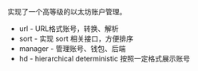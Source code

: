 实现了一个高等级的以太坊账户管理。

* url - URL格式账号，转换、解析
* sort - 实现 sort 相关接口，方便排序
* manager - 管理账号、钱包、后端
* hd - hierarchical deterministic 按照一定格式展示账号



